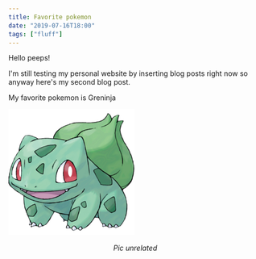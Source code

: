 ```yaml
---
title: Favorite pokemon
date: "2019-07-16T18:00"
tags: ["fluff"]
---
```


Hello peeps!

I'm still testing my personal website by inserting blog posts right now so anyway here's my second blog post. 

My favorite pokemon is Greninja

![Bulbasaur](bulbasaur.png)

<center> <i>Pic unrelated</i></center>